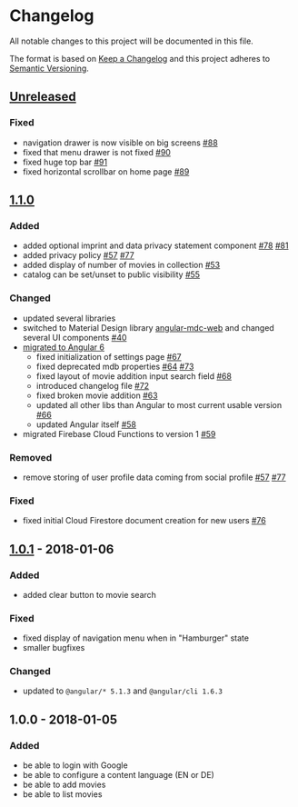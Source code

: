 # Changelog
All notable changes to this project will be documented in this file.

The format is based on [Keep a Changelog](http://keepachangelog.com/en/1.0.0/)
and this project adheres to [Semantic Versioning](http://semver.org/spec/v2.0.0.html).

[//]: # "Added for new features."
[//]: # "Changed for changes in existing functionality."
[//]: # "Deprecated for soon-to-be removed features."
[//]: # "Removed for now removed features."
[//]: # "Fixed for any bug fixes."
[//]: # "Security in case of vulnerabilities."

## [Unreleased]
### Fixed
- navigation drawer is now visible on big screens [#88]
- fixed that menu drawer is not fixed [#90]
- fixed huge top bar [#91]
- fixed horizontal scrollbar on home page [#89]

## [1.1.0]
### Added
- added optional imprint and data privacy statement component [#78] [#81]
- added privacy policy [#57] [#77]
- added display of number of movies in collection [#53]
- catalog can be set/unset to public visibility [#55]
### Changed
- updated several libraries
- switched to Material Design library [angular-mdc-web](https://github.com/trimox/angular-mdc-web) and changed several UI components [#40]
- [migrated to Angular 6](https://github.com/dArignac/treasury/projects/3)
    - fixed initialization of settings page [#67]
    - fixed deprecated mdb properties [#64] [#73]
    - fixed layout of movie addition input search field [#68]
    - introduced changelog file [#72]
    - fixed broken movie addition [#63]
    - updated all other libs than Angular to most current usable version [#66]
    - updated Angular itself [#58]
- migrated Firebase Cloud Functions to version 1 [#59]
### Removed
- remove storing of user profile data coming from social profile [#57] [#77]
### Fixed
- fixed initial Cloud Firestore document creation for new users [#76]


## [1.0.1] - 2018-01-06
### Added
- added clear button to movie search
### Fixed
- fixed display of navigation menu when in "Hamburger" state
- smaller bugfixes
### Changed
- updated to `@angular/* 5.1.3` and `@angular/cli 1.6.3`


## 1.0.0 - 2018-01-05
### Added
- be able to login with Google
- be able to configure a content language (EN or DE)
- be able to add movies
- be able to list movies


[Unreleased]: https://github.com/darignac/treasury/compare/v1.1.0...HEAD
[1.1.0]: https://github.com/darignac/treasury/compare/v1.0.1...v1.1.0
[1.0.1]: https://github.com/darignac/treasury/compare/v1.0.0...v1.0.1
[#91]: https://github.com/dArignac/treasury/issues/91
[#90]: https://github.com/dArignac/treasury/issues/90
[#89]: https://github.com/dArignac/treasury/issues/89
[#88]: https://github.com/dArignac/treasury/issues/88
[#81]: https://github.com/dArignac/treasury/pull/81
[#78]: https://github.com/dArignac/treasury/issues/78
[#77]: https://github.com/dArignac/treasury/pull/77
[#76]: https://github.com/dArignac/treasury/issues/76
[#73]: https://github.com/dArignac/treasury/pull/73
[#72]: https://github.com/dArignac/treasury/issues/72
[#68]: https://github.com/dArignac/treasury/issues/68
[#67]: https://github.com/dArignac/treasury/issues/67
[#66]: https://github.com/dArignac/treasury/issues/66
[#64]: https://github.com/dArignac/treasury/issues/64
[#63]: https://github.com/dArignac/treasury/issues/63
[#59]: https://github.com/dArignac/treasury/issues/59
[#58]: https://github.com/dArignac/treasury/issues/58
[#57]: https://github.com/dArignac/treasury/issues/57
[#55]: https://github.com/dArignac/treasury/pull/55
[#53]: https://github.com/dArignac/treasury/pull/53
[#40]: https://github.com/dArignac/treasury/issues/40
